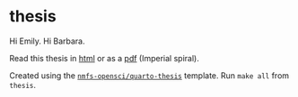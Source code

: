 # thesis

Hi Emily. Hi Barbara.

Read this thesis in [html](https://theorashid.github.io/thesis/) or as a [pdf](https://spiral.imperial.ac.uk/) (Imperial spiral).

Created using the [`nmfs-opensci/quarto-thesis`](https://github.com/nmfs-opensci/quarto-thesis) template. Run `make all` from `thesis`.
